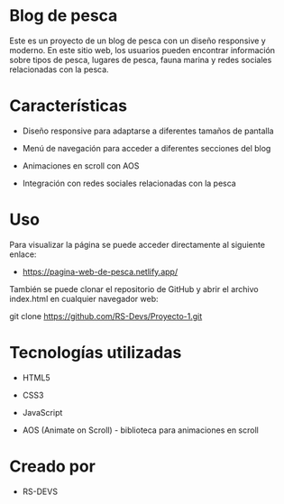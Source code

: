 # Blog de pesca

Este es un proyecto de un blog de pesca con un diseño responsive y moderno. En este sitio web, los usuarios pueden encontrar información sobre tipos de pesca, lugares de pesca, fauna marina y redes sociales relacionadas con la pesca.



# Características

- Diseño responsive para adaptarse a diferentes tamaños de pantalla

- Menú de navegación para acceder a diferentes secciones del blog

- Animaciones en scroll con AOS

- Integración con redes sociales relacionadas con la pesca


# Uso

Para visualizar la página se puede acceder directamente al siguiente enlace:

- https://pagina-web-de-pesca.netlify.app/

También se puede clonar el repositorio de GitHub y abrir el archivo index.html en cualquier navegador web:

git clone https://github.com/RS-Devs/Proyecto-1.git


# Tecnologías utilizadas

- HTML5

- CSS3

- JavaScript

- AOS (Animate on Scroll) - biblioteca para animaciones en scroll


# Creado por

- RS-DEVS
